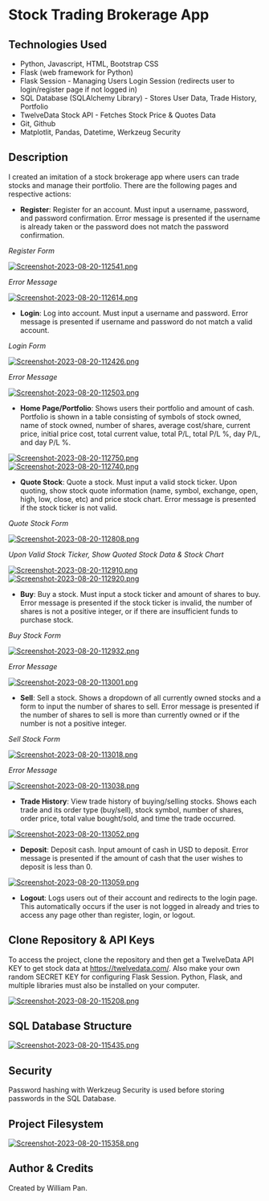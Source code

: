 # Stock Trading Brokerage App 

## Technologies Used
* Python, Javascript, HTML, Bootstrap CSS
* Flask (web framework for Python)
* Flask Session - Managing Users Login Session (redirects user to login/register page if not logged in)
* SQL Database (SQLAlchemy Library) - Stores User Data, Trade History, Portfolio
* TwelveData Stock API - Fetches Stock Price & Quotes Data
* Git, Github
* Matplotlit, Pandas, Datetime, Werkzeug Security

## Description
I created an imitation of a stock brokerage app where users can trade stocks and manage their portfolio. There are the following pages and respective actions: 

* **Register**: Register for an account. Must input a username, password, and password confirmation. Error message is presented if the username is already taken or the password does not match the password confirmation.

_Register Form_

[![Screenshot-2023-08-20-112541.png](https://i.postimg.cc/3NyC02xc/Screenshot-2023-08-20-112541.png)](https://postimg.cc/xN2bWJHv)

_Error Message_

[![Screenshot-2023-08-20-112614.png](https://i.postimg.cc/59GmdKPd/Screenshot-2023-08-20-112614.png)](https://postimg.cc/MX7B152d)

* **Login**: Log into account. Must input a username and password. Error message is presented if username and password do not match a valid account.

_Login Form_

[![Screenshot-2023-08-20-112426.png](https://i.postimg.cc/QxTJXgPB/Screenshot-2023-08-20-112426.png)](https://postimg.cc/YhtWRFtk)

_Error Message_

[![Screenshot-2023-08-20-112503.png](https://i.postimg.cc/rsvG1zdF/Screenshot-2023-08-20-112503.png)](https://postimg.cc/fSf0Zzj6)

* **Home Page/Portfolio**: Shows users their portfolio and amount of cash. Portfolio is shown in a table consisting of symbols of stock owned, name of stock owned, number of shares, average cost/share, current price, initial price cost, total current value, total P/L, total P/L %, day P/L, and day P/L %.

[![Screenshot-2023-08-20-112750.png](https://i.postimg.cc/YCQRxNzc/Screenshot-2023-08-20-112750.png)](https://postimg.cc/QFxc8TzS)
[![Screenshot-2023-08-20-112740.png](https://i.postimg.cc/0QyCxTRx/Screenshot-2023-08-20-112740.png)](https://postimg.cc/PL0DQF5F)

* **Quote Stock**: Quote a stock. Must input a valid stock ticker. Upon quoting, show stock quote information (name, symbol, exchange, open, high, low, close, etc) and price stock chart. Error message is presented if the stock ticker is not valid.

_Quote Stock Form_

[![Screenshot-2023-08-20-112808.png](https://i.postimg.cc/c4pTYkYM/Screenshot-2023-08-20-112808.png)](https://postimg.cc/ZCLrzcwC)

_Upon Valid Stock Ticker, Show Quoted Stock Data & Stock Chart_

[![Screenshot-2023-08-20-112910.png](https://i.postimg.cc/YqGbvB4C/Screenshot-2023-08-20-112910.png)](https://postimg.cc/JG8bFgcf)
[![Screenshot-2023-08-20-112920.png](https://i.postimg.cc/VsHKskkh/Screenshot-2023-08-20-112920.png)](https://postimg.cc/pyzfqx8Q)

* **Buy**: Buy a stock. Must input a stock ticker and amount of shares to buy. Error message is presented if the stock ticker is invalid, the number of shares is not a positive integer, or if there are insufficient funds to purchase stock.

_Buy Stock Form_

[![Screenshot-2023-08-20-112932.png](https://i.postimg.cc/bJymrGn7/Screenshot-2023-08-20-112932.png)](https://postimg.cc/zLQCPG07)

_Error Message_

[![Screenshot-2023-08-20-113001.png](https://i.postimg.cc/zv3pw90p/Screenshot-2023-08-20-113001.png)](https://postimg.cc/p5bDR1Nn)

* **Sell**: Sell a stock. Shows a dropdown of all currently owned stocks and a form to input the number of shares to sell. Error message is presented if the number of shares to sell is more than currently owned or if the number is not a positive integer.

_Sell Stock Form_

[![Screenshot-2023-08-20-113018.png](https://i.postimg.cc/wMP2w0rz/Screenshot-2023-08-20-113018.png)](https://postimg.cc/7J3S6MDt)

_Error Message_

[![Screenshot-2023-08-20-113038.png](https://i.postimg.cc/W469smdm/Screenshot-2023-08-20-113038.png)](https://postimg.cc/Z9nPcdF0)

* **Trade History**: View trade history of buying/selling stocks. Shows each trade and its order type (buy/sell), stock symbol, number of shares, order price, total value bought/sold, and time the trade occurred.

[![Screenshot-2023-08-20-113052.png](https://i.postimg.cc/Xv381Zsr/Screenshot-2023-08-20-113052.png)](https://postimg.cc/tsSWYgQb)

* **Deposit**: Deposit cash. Input amount of cash in USD to deposit. Error message is presented if the amount of cash that the user wishes to deposit is less than 0.
  
[![Screenshot-2023-08-20-113059.png](https://i.postimg.cc/hj2pdSbf/Screenshot-2023-08-20-113059.png)](https://postimg.cc/G8sF0nfC)

* **Logout**: Logs users out of their account and redirects to the login page. This automatically occurs if the user is not logged in already and tries to access any page other than register, login, or logout. 

## Clone Repository & API Keys

To access the project, clone the repository and then get a TwelveData API KEY to get stock data at https://twelvedata.com/. Also make your own random SECRET KEY for configuring Flask Session. Python, Flask, and multiple libraries must also be installed on your computer. 

[![Screenshot-2023-08-20-115208.png](https://i.postimg.cc/zDFk2mvx/Screenshot-2023-08-20-115208.png)](https://postimg.cc/mhhMh5Q9)

## SQL Database Structure 

[![Screenshot-2023-08-20-115435.png](https://i.postimg.cc/pT6PRcX4/Screenshot-2023-08-20-115435.png)](https://postimg.cc/0MDTCfS0)

## Security 

Password hashing with Werkzeug Security is used before storing passwords in the SQL Database. 

## Project Filesystem

[![Screenshot-2023-08-20-115358.png](https://i.postimg.cc/C11FypYb/Screenshot-2023-08-20-115358.png)](https://postimg.cc/yJMq95DN)

## Author & Credits

Created by William Pan. 

